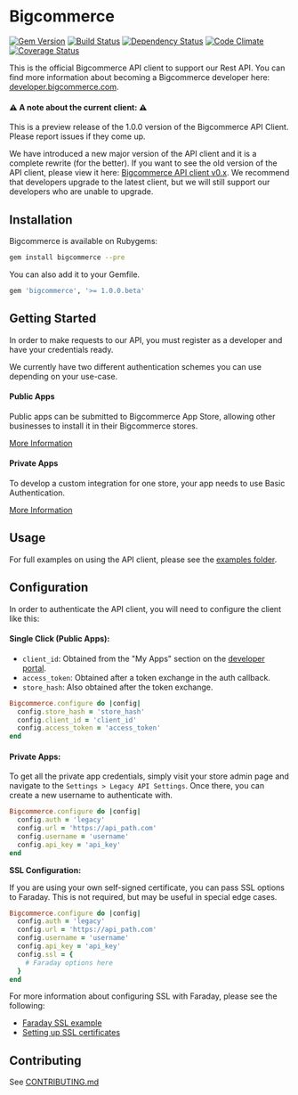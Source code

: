 # Bigcommerce

[![Gem Version](https://badge.fury.io/rb/bigcommerce.png)](https://rubygems.org/gems/bigcommerce)
[![Build Status](https://travis-ci.org/bigcommerce/bigcommerce-api-ruby.png?branch=master)](https://travis-ci.org/bigcommerce/bigcommerce-api-ruby)
[![Dependency Status](https://gemnasium.com/bigcommerce/bigcommerce-api-ruby.png?travis)](https://gemnasium.com/bigcommerce/bigcommerce-api-ruby)
[![Code Climate](https://codeclimate.com/github/bigcommerce/bigcommerce-api-ruby.png)](https://codeclimate.com/github/bigcommerce/bigcommerce-api-ruby)
[![Coverage Status](https://coveralls.io/repos/bigcommerce/bigcommerce-api-ruby/badge.png?branch=master)](https://coveralls.io/r/bigcommerce/bigcommerce-api-ruby?branch=master)

This is the official Bigcommerce API client to support our Rest API. You can find more information about becoming a Bigcommerce developer here: [developer.bigcommerce.com](http://developer.bigcommerce.com).

#### :warning: A note about the current client: :warning:
This is a preview release of the 1.0.0 version of the Bigcommerce API Client. Please report issues if they come up.

We have introduced a new major version of the API client and it is a complete rewrite (for the better). If you want to see the old version of the API client, please view it here: [Bigcommerce API client v0.x](https://github.com/bigcommerce/bigcommerce-api-ruby/tree/0.x). We recommend that developers upgrade to the latest client, but we will still support our developers who are unable to upgrade.


## Installation
Bigcommerce is available on Rubygems:

```sh
gem install bigcommerce --pre
```

You can also add it to your Gemfile.

```rb
gem 'bigcommerce', '>= 1.0.0.beta'
```

## Getting Started
In order to make requests to our API, you must register as a developer and have your credentials ready.

We currently have two different authentication schemes you can use depending on your use-case.

#### Public Apps
Public apps can be submitted to Bigcommerce App Store, allowing other businesses to install it in their Bigcommerce stores.

[More Information](https://developer.bigcommerce.com/api/using-oauth-intro)

#### Private Apps
To develop a custom integration for one store, your app needs to use Basic Authentication.

[More Information](https://developer.bigcommerce.com/api/legacy/basic-auth)

## Usage
For full examples on using the API client, please see the [examples folder](examples).

## Configuration
In order to authenticate the API client, you will need to configure the client like this:

#### Single Click (Public Apps):

- ```client_id```: Obtained from the "My Apps" section on the [developer portal](http://developer.bigcommerce.com).
- ```access_token```: Obtained after a token exchange in the auth callback.
- ```store_hash```: Also obtained after the token exchange.

```rb
Bigcommerce.configure do |config|
  config.store_hash = 'store_hash'
  config.client_id = 'client_id'
  config.access_token = 'access_token'
end
```

#### Private Apps:

To get all the private app credentials, simply visit your store admin page and navigate to the ```Settings > Legacy API Settings```. Once there, you can create a new username to authenticate with.

```rb
Bigcommerce.configure do |config|
  config.auth = 'legacy'
  config.url = 'https://api_path.com'
  config.username = 'username'
  config.api_key = 'api_key'
end
```

__SSL Configuration:__

If you are using your own self-signed certificate, you can pass SSL options to Faraday. This is not required, but may be useful in special edge cases.

```rb
Bigcommerce.configure do |config|
  config.auth = 'legacy'
  config.url = 'https://api_path.com'
  config.username = 'username'
  config.api_key = 'api_key'
  config.ssl = {
    # Faraday options here
  }
end
```

For more information about configuring SSL with Faraday, please see the following:

- [Faraday SSL example](https://gist.github.com/mislav/938183)
- [Setting up SSL certificates](https://github.com/lostisland/faraday/wiki/Setting-up-SSL-certificates)

## Contributing
See [CONTRIBUTING.md](CONTRIBUTING.md)
